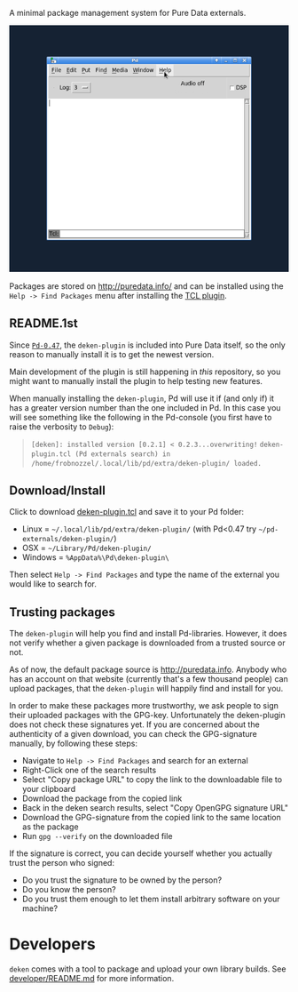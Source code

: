 A minimal package management system for Pure Data externals.

![Animated GIF demonstration of the Deken plugin user interface](https://raw.githubusercontent.com/pure-data/deken/master/deken.gif)

Packages are stored on <http://puredata.info/> and can be installed using the `Help -> Find Packages` menu after installing the [TCL plugin](https://raw.githubusercontent.com/pure-data/deken/master/deken-plugin.tcl).

## README.1st ##

Since [`Pd-0.47`](http://puredata.info/downloads/pure-data/releases/0.47-0),
the `deken-plugin` is included into Pure Data itself,
so the only reason to manually install it is to get the newest version.

Main development of the plugin is still happening in *this* repository,
so you might want to manually install the plugin to help testing new features.

When manually installing the `deken-plugin`, Pd will use it if (and only if) it has a greater version number
than the one included in Pd.
In this case you will see something like the following in the Pd-console (you first have to raise the verbosity to `Debug`):

> `[deken]: installed version [0.2.1] < 0.2.3...overwriting!`
> `deken-plugin.tcl (Pd externals search) in /home/frobnozzel/.local/lib/pd/extra/deken-plugin/ loaded.`

## Download/Install ##

Click to download [deken-plugin.tcl](https://raw.githubusercontent.com/pure-data/deken/master/deken-plugin.tcl) and save it to your Pd folder:

 * Linux = `~/.local/lib/pd/extra/deken-plugin/` (with Pd<0.47 try `~/pd-externals/deken-plugin/`)
 * OSX = `~/Library/Pd/deken-plugin/`
 * Windows = `%AppData%\Pd\deken-plugin\`

Then select `Help -> Find Packages` and type the name of the external you would like to search for.

## Trusting packages

The `deken-plugin` will help you find and install Pd-libraries.
However, it does not verify whether a given package is downloaded from a trusted source or not.

As of now, the default package source is http://puredata.info.
Anybody who has an account on that website (currently that's a few thousand people) can upload packages,
that the `deken-plugin` will happily find and install for you.

In order to make these packages more trustworthy, we ask people to sign their uploaded packages with the GPG-key.
Unfortunately the deken-plugin does not check these signatures yet.
If you are concerned about the authenticity of a given download, you can check the GPG-signature manually,
by following these steps:

- Navigate to `Help -> Find Packages` and search for an external
- Right-Click one of the search results
- Select "Copy package URL" to copy the link to the downloadable file to your clipboard
- Download the package from the copied link
- Back in the deken search results, select "Copy OpenGPG signature URL"
- Download the GPG-signature from the copied link to the same location as the package
- Run `gpg --verify` on the downloaded file

If the signature is correct, you can decide yourself whether you actually trust the person who signed:
- Do you trust the signature to be owned by the person?
- Do you know the person?
- Do you trust them enough to let them install arbitrary software on your machine?


# Developers #

`deken` comes with a tool to package and  upload your own library builds.
See [developer/README.md](./developer/README.md) for more information.
